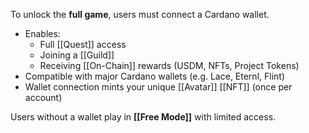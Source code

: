 To unlock the **full game**, users must connect a Cardano wallet.

- Enables:
  - Full [[Quest]] access
  - Joining a [[Guild]]
  - Receiving [[On-Chain]] rewards (USDM, NFTs, Project Tokens)
- Compatible with major Cardano wallets (e.g. Lace, Eternl, Flint)
- Wallet connection mints your unique [[Avatar]] [[NFT]] (once per account)

Users without a wallet play in **[[Free Mode]]** with limited access.